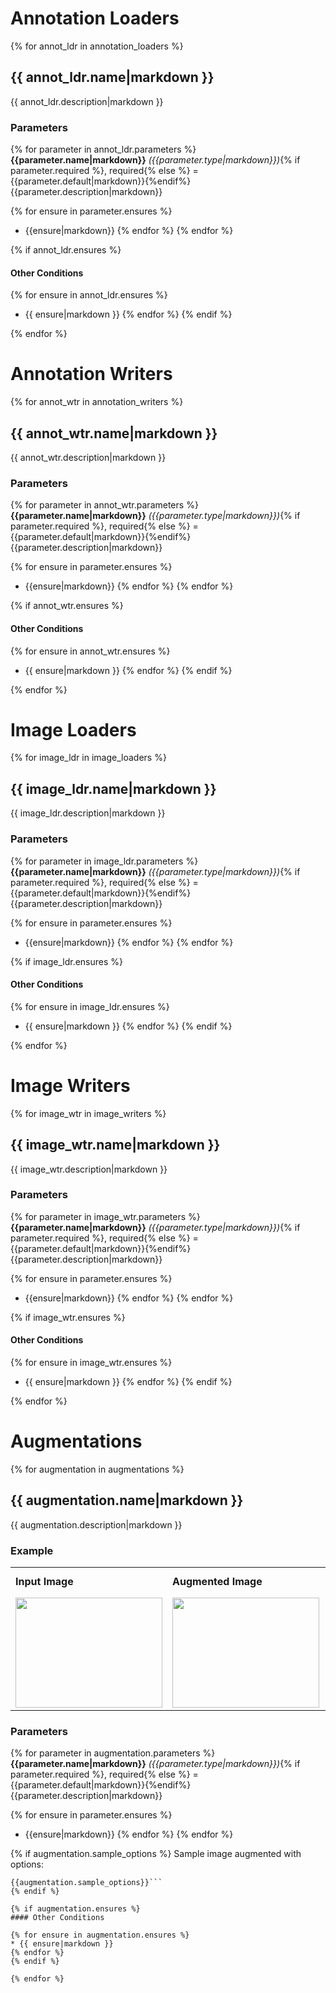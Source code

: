 # Annotation Loaders

{% for annot_ldr in annotation_loaders %}
## {{ annot_ldr.name|markdown }}

{{ annot_ldr.description|markdown }}

### Parameters

{% for parameter in annot_ldr.parameters %}
**{{parameter.name|markdown}}** *({{parameter.type|markdown}})*{% if parameter.required %}, required{% else %} = {{parameter.default|markdown}}{%endif%}<br/>
{{parameter.description|markdown}}

{% for ensure in parameter.ensures %}
* {{ensure|markdown}}
{% endfor %}
{% endfor %}

{% if annot_ldr.ensures %}
#### Other Conditions


{% for ensure in annot_ldr.ensures %}
* {{ ensure|markdown }}
{% endfor %}
{% endif %}

{% endfor %}

# Annotation Writers

{% for annot_wtr in annotation_writers %}
## {{ annot_wtr.name|markdown }}

{{ annot_wtr.description|markdown }}

### Parameters

{% for parameter in annot_wtr.parameters %}
**{{parameter.name|markdown}}** *({{parameter.type|markdown}})*{% if parameter.required %}, required{% else %} = {{parameter.default|markdown}}{%endif%}<br/>
{{parameter.description|markdown}}

{% for ensure in parameter.ensures %}
* {{ensure|markdown}}
{% endfor %}
{% endfor %}

{% if annot_wtr.ensures %}
#### Other Conditions

{% for ensure in annot_wtr.ensures %}
* {{ ensure|markdown }}
{% endfor %}
{% endif %}

{% endfor %}

# Image Loaders

{% for image_ldr in image_loaders %}
## {{ image_ldr.name|markdown }}

{{ image_ldr.description|markdown }}

### Parameters

{% for parameter in image_ldr.parameters %}
**{{parameter.name|markdown}}** *({{parameter.type|markdown}})*{% if parameter.required %}, required{% else %} = {{parameter.default|markdown}}{%endif%}<br/>
{{parameter.description|markdown}}

{% for ensure in parameter.ensures %}
* {{ensure|markdown}}
{% endfor %}
{% endfor %}

{% if image_ldr.ensures %}
#### Other Conditions

{% for ensure in image_ldr.ensures %}
* {{ ensure|markdown }}
{% endfor %}
{% endif %}

{% endfor %}

# Image Writers

{% for image_wtr in image_writers %}
## {{ image_wtr.name|markdown }}

{{ image_wtr.description|markdown }}

### Parameters

{% for parameter in image_wtr.parameters %}
**{{parameter.name|markdown}}** *({{parameter.type|markdown}})*{% if parameter.required %}, required{% else %} = {{parameter.default|markdown}}{%endif%}<br/>
{{parameter.description|markdown}}

{% for ensure in parameter.ensures %}
* {{ensure|markdown}}
{% endfor %}
{% endfor %}

{% if image_wtr.ensures %}
#### Other Conditions

{% for ensure in image_wtr.ensures %}
* {{ ensure|markdown }}
{% endfor %}
{% endif %}

{% endfor %}

# Augmentations

{% for augmentation in augmentations %}
## {{ augmentation.name|markdown }}

{{ augmentation.description|markdown }}

### Example
<table style="width: 100%">
<tr>
<td><b>Input Image</b></td>
<td><b>Augmented Image</b></td>
<td><b>Input Image<br/>(with Bounding Boxes)</b></td>
<td><b>Augmented Image<br/>(with Bounding Boxes)</b></td>
</tr>
<tr>
<td style="vertical-align: bottom">
<img src="{{image_root}}{{ augmentation.sample_image }}" width="235px" height="176px" style="display: block; width: 100%"/>
</td>

<td style="vertical-align: bottom">
<img src="{{image_root}}{{ augmentation.augmented_image }}" width="235px" height="176px" style="display: block; width: 100%"/>
</td>

<td style="vertical-align: bottom">
<img src="{{image_root}}{{ augmentation.sample_image_bboxes }}" width="235px" height="176px" style="display: block; width: 100%"/>
</td>

<td style="vertical-align: bottom">
<img src="{{image_root}}{{ augmentation.augmented_image_bboxes }}" width="235px" height="176px" style="display: block; width: 100%"/>
</td>

</tr>
</table>

### Parameters

{% for parameter in augmentation.parameters %}
**{{parameter.name|markdown}}** *({{parameter.type|markdown}})*{% if parameter.required %}, required{% else %} = {{parameter.default|markdown}}{%endif%}<br/>
{{parameter.description|markdown}}

{% for ensure in parameter.ensures %}
* {{ensure|markdown}}
{% endfor %}
{% endfor %}

{% if augmentation.sample_options %}
Sample image augmented with options:
```
{{augmentation.sample_options}}```
{% endif %}

{% if augmentation.ensures %}
#### Other Conditions

{% for ensure in augmentation.ensures %}
* {{ ensure|markdown }}
{% endfor %}
{% endif %}

{% endfor %}
